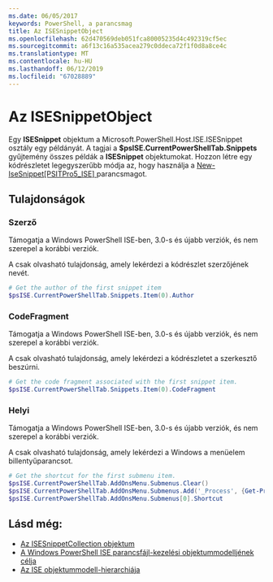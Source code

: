 ```yaml
---
ms.date: 06/05/2017
keywords: PowerShell, a parancsmag
title: Az ISESnippetObject
ms.openlocfilehash: 62d470569deb051fca80005235d4c492319cf5ec
ms.sourcegitcommit: a6f13c16a535acea279c0ddeca72f1f0d8a8ce4c
ms.translationtype: MT
ms.contentlocale: hu-HU
ms.lasthandoff: 06/12/2019
ms.locfileid: "67028889"
---
```

# <a name="the-isesnippetobject"></a>Az ISESnippetObject

Egy **ISESnippet** objektum a Microsoft.PowerShell.Host.ISE.ISESnippet osztály egy példányát. A tagjai a **$psISE.CurrentPowerShellTab.Snippets** gyűjtemény összes példák a **ISESnippet** objektumokat. Hozzon létre egy kódrészletet legegyszerűbb módja az, hogy használja a [New-IseSnippet&#91;PSITPro5_ISE&#93; ](https://technet.microsoft.com/library/0a6339a3-2683-4a8e-8929-90ad9a95c3e0) parancsmagot.

## <a name="properties"></a>Tulajdonságok

### <a name="author"></a>Szerző

Támogatja a Windows PowerShell ISE-ben, 3.0-s és újabb verziók, és nem szerepel a korábbi verziók.

A csak olvasható tulajdonság, amely lekérdezi a kódrészlet szerzőjének nevét.

```powershell
# Get the author of the first snippet item
$psISE.CurrentPowerShellTab.Snippets.Item(0).Author
```

### <a name="codefragment"></a>CodeFragment

Támogatja a Windows PowerShell ISE-ben, 3.0-s és újabb verziók, és nem szerepel a korábbi verziók.

A csak olvasható tulajdonság, amely lekérdezi a kódrészletet a szerkesztő beszúrni.

```powershell
# Get the code fragment associated with the first snippet item.
$psISE.CurrentPowerShellTab.Snippets.Item(0).CodeFragment
```

### <a name="shortcut"></a>Helyi

Támogatja a Windows PowerShell ISE-ben, 3.0-s és újabb verziók, és nem szerepel a korábbi verziók.

A csak olvasható tulajdonság, amely lekérdezi a Windows a menüelem billentyűparancsot.

```powershell
# Get the shortcut for the first submenu item.
$psISE.CurrentPowerShellTab.AddOnsMenu.Submenus.Clear()
$psISE.CurrentPowerShellTab.AddOnsMenu.Submenus.Add('_Process', {Get-Process}, 'Alt+P')
$psISE.CurrentPowerShellTab.AddOnsMenu.Submenus[0].Shortcut
```

## <a name="see-also"></a>Lásd még:

- [Az ISESnippetCollection objektum](The-ISESnippetCollection-Object.md)
- [A Windows PowerShell ISE parancsfájl-kezelési objektummodelljének célja](purpose-of-the-windows-powershell-ise-scripting-object-model.md)
- [Az ISE objektummodell-hierarchiája](The-ISE-Object-Model-Hierarchy.md)
